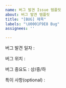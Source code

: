 ```yaml
---
name: 버그 발견 Issue 템플릿
about: 버그 발견 템플릿
title: "[BUG] 제목"
labels: "\U0001F9E8 Bug"
assignees: ''

---
```


버그 발견 일자 : 

버그 위치 :

버그 중요도 : 상/중/하

특이 사항(optional) :
